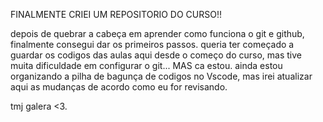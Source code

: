 FINALMENTE CRIEI UM REPOSITORIO DO CURSO!!

depois de quebrar a cabeça em aprender como funciona o git e github, finalmente consegui dar os primeiros passos.
queria ter começado a guardar os codigos das aulas aqui desde o começo do curso, mas tive muita dificuldade em configurar o git... MAS ca estou.
ainda estou organizando a pilha de bagunça de codigos no Vscode, mas irei atualizar aqui as mudanças de acordo como eu for revisando.

tmj galera <3.
